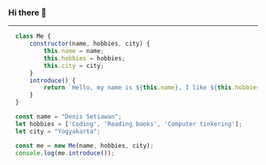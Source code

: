 ### Hi there 👋
___

```javascript
  class Me {
      constructor(name, hobbies, city) {
          this.name = name;
          this.hobbies = hobbies;
          this.city = city;
      }
      introduce() {
          return `Hello, my name is ${this.name}, I like ${this.hobbies.join(', ')}, and I live in ${this.city}.`;
      }
  }

  const name = "Denis Setiawan";
  let hobbies = ['Coding', 'Reading books', 'Computer tinkering'];
  let city = "Yogyakarta";

  const me = new Me(name, hobbies, city);
  console.log(me.introduce());
  ```
  
  
  
<!-- [![](https://img.shields.io/badge/free%20code%20camp-27273D?style=for-the-badge&logo=freecodecamp&logoColor=white)](https://www.freecodecamp.org/deniz00) -->

<!-- [![](https://img.shields.io/badge/LinkedIn-0077B5?style=for-the-badge&logo=linkedin&logoColor=white)](https://www.linkedin.com/in/denis-setiawan/) -->

<!--
**denizsetyawan/denizsetyawan** is a ✨ _special_ ✨ repository because its `README.md` (this file) appears on your GitHub profile.

Here are some ideas to get you started:

- 🔭 I’m currently working on ...
- 🌱 I’m currently learning ...
- 👯 I’m looking to collaborate on ...
- 🤔 I’m looking for help with ...
- 💬 Ask me about ...
- 📫 How to reach me: ...
- 😄 Pronouns: ...
- ⚡ Fun fact: ...
-->
